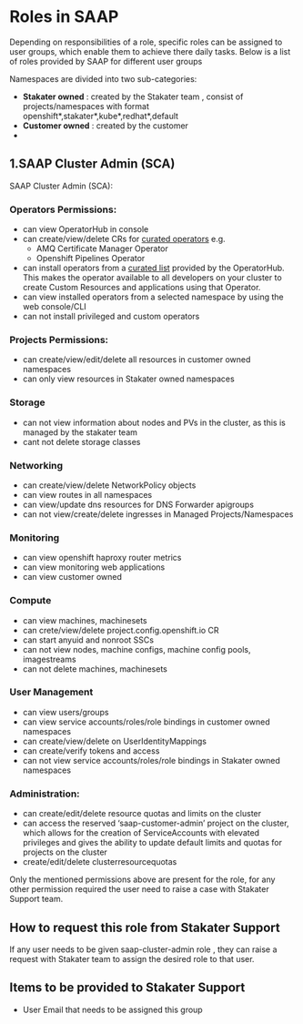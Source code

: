 # Roles in SAAP

Depending on responsibilities of a role, specific roles can be assigned to user groups, which enable them to achieve there daily tasks. Below is a list of roles provided by SAAP for different user groups

Namespaces are divided into two sub-categories:

- **Stakater owned** : created by the Stakater team , consist of projects/namespaces with format openshift*,stakater*,kube*,redhat*,default
- **Customer owned** : created by the customer
- 
## 1.SAAP Cluster Admin (SCA)

SAAP Cluster Admin (SCA):

###  Operators Permissions:
- can view OperatorHub in console
- can create/view/delete CRs for [curated operators](https://docs.cloud.stakater.com/content/sre/authentication-authorization/curated-list-operators.html) e.g.
  - AMQ Certificate Manager Operator
  - Openshift Pipelines Operator
- can install operators from a [curated list](https://docs.cloud.stakater.com/content/sre/authentication-authorization/curated-list-operators.html) provided by the OperatorHub. This makes the operator available to all developers on your cluster to create Custom Resources and applications using that Operator.
- can view installed operators from a selected namespace by using the web console/CLI
- can not install privileged and custom operators

###  Projects Permissions:
- can create/view/edit/delete all resources in customer owned namespaces
- can only view resources in Stakater owned namespaces

### Storage
- can not view information about nodes and PVs in the cluster, as this is managed by the stakater team
- cant not delete storage classes

### Networking
- can create/view/delete NetworkPolicy objects
- can view routes in all namespaces
- can view/update dns resources for DNS Forwarder apigroups
- can not view/create/delete ingresses in Managed Projects/Namespaces 

### Monitoring
- can view openshift haproxy router metrics
- can view monitoring web applications
- can view customer owned 

### Compute
- can view  machines, machinesets
- can crete/view/delete project.config.openshift.io CR
- can start anyuid and nonroot SSCs
- can not view nodes, machine configs, machine config pools, imagestreams
- can not delete machines, machinesets

###  User Management
- can view users/groups
- can view service accounts/roles/role bindings in customer owned namespaces
- can create/view/delete on UserIdentityMappings
- can create/verify tokens and access
- can not view service accounts/roles/role bindings in Stakater owned namespaces 

### Administration:
- can create/edit/delete resource quotas and limits on the cluster
- can access the reserved ‘saap-customer-admin’ project on the cluster, which allows for the creation of ServiceAccounts with elevated privileges and gives the ability to update default limits and quotas for projects on the cluster
- create/edit/delete clusterresourcequotas  

Only the mentioned permissions above are present for the role, for any other permission required the user need to raise a case with Stakater Support team.

## How to request this role from Stakater Support
If any user needs to be given saap-cluster-admin role , they can raise a request with Stakater team to assign the desired role to that user.

## Items to be provided to Stakater Support
- User Email that needs to be assigned this group
